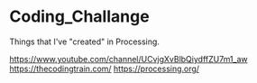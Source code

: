 # Coding_Challange
Things that I've "created" in Processing.

https://www.youtube.com/channel/UCvjgXvBlbQiydffZU7m1_aw
https://thecodingtrain.com/
https://processing.org/
